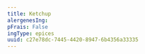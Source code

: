 ```yaml
---
title: Ketchup
alergenesIng:
pFrais: False
ingType: epices
uuid: c27e78dc-7445-4420-8947-6b4356a33335
---
```

